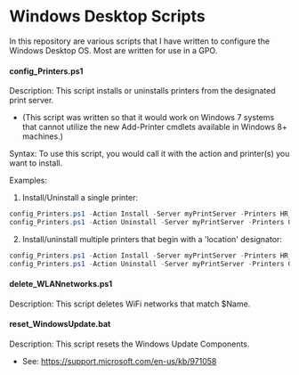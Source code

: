 Windows Desktop Scripts
======

In this repository are various scripts that I have written to configure the Windows Desktop OS.  Most are written for use in a GPO.


#### config_Printers.ps1 ####

Description:  This script installs or uninstalls printers from the designated print server.
* (This script was written so that it would work on Windows 7 systems that cannot utilize the new Add-Printer cmdlets available in Windows 8+ machines.)

Syntax:  To use this script, you would call it with the action and printer(s) you want to install.

Examples:

1.  Install/Uninstall a single printer:
```powershell
config_Printers.ps1 -Action Install -Server myPrintServer -Printers HR_HP_LaserJet_Color_M451dn
config_Printers.ps1 -Action Uninstall -Server myPrintServer -Printers Graphics_Konica_C458
```

2.  Install/uninstall multiple printers that begin with a 'location' designator:
```powershell
config_Printers.ps1 -Action Install -Server myPrintServer -Printers HR_
config_Printers.ps1 -Action Uninstall -Server myPrintServer -Printers Graphcis_
```

#### delete_WLANnetworks.ps1 ####

Description:  This script deletes WiFi networks that match $Name.


#### reset_WindowsUpdate.bat ####

Description:  This script resets the Windows Update Components.
* See:  https://support.microsoft.com/en-us/kb/971058